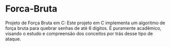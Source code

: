 # Forca-Bruta
Projeto de Força Bruta em C: Este projeto em C implementa um algoritmo de força bruta para quebrar senhas de até 6 dígitos. É puramente acadêmico, visando o estudo e compreensão dos conceitos por trás desse tipo de ataque.
